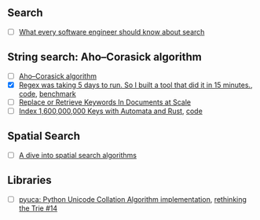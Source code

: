 ## Search
- [ ] [What every software engineer should know about search](https://tinyurl.com/y8y7xbmu)

## String search: Aho–Corasick algorithm
- [ ] [Aho–Corasick algorithm](https://en.wikipedia.org/wiki/Aho%E2%80%93Corasick_algorithm)
- [x] [Regex was taking 5 days to run. So I built a tool that did it in 15 minutes.](https://medium.freecodecamp.org/regex-was-taking-5-days-flashtext-does-it-in-15-minutes-55f04411025f), [code](https://github.com/vi3k6i5/flashtext#references), [benchmark](https://gist.github.com/vi3k6i5/dc3335ee46ab9f650b19885e8ade6c7a)  
- [ ] [Replace or Retrieve Keywords In Documents at Scale](https://arxiv.org/pdf/1711.00046.pdf)
- [ ] [Index 1,600,000,000 Keys with Automata and Rust](http://blog.burntsushi.net/transducers/), [code](https://github.com/BurntSushi/aho-corasick)

## Spatial Search
- [ ] [A dive into spatial search algorithms](https://blog.mapbox.com/a-dive-into-spatial-search-algorithms-ebd0c5e39d2a)

## Libraries

- [ ] [pyuca: Python Unicode Collation Algorithm implementation](https://github.com/jtauber/pyuca/issues/14), [rethinking the Trie #14](https://github.com/jtauber/pyuca)

